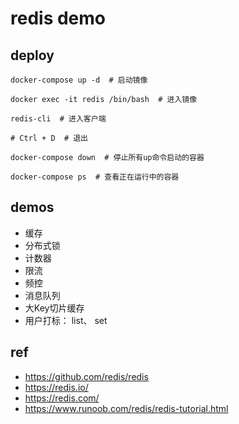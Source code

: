 # redis demo

## deploy

```shell
docker-compose up -d  # 启动镜像

docker exec -it redis /bin/bash  # 进入镜像

redis-cli  # 进入客户端

# Ctrl + D  # 退出

docker-compose down  # 停止所有up命令启动的容器

docker-compose ps  # 查看正在运行中的容器

```

## demos

* 缓存
* 分布式锁
* 计数器
* 限流
* 频控
* 消息队列
* 大Key切片缓存
* 用户打标： list、 set

## ref

* https://github.com/redis/redis
* https://redis.io/
* https://redis.com/
* https://www.runoob.com/redis/redis-tutorial.html
